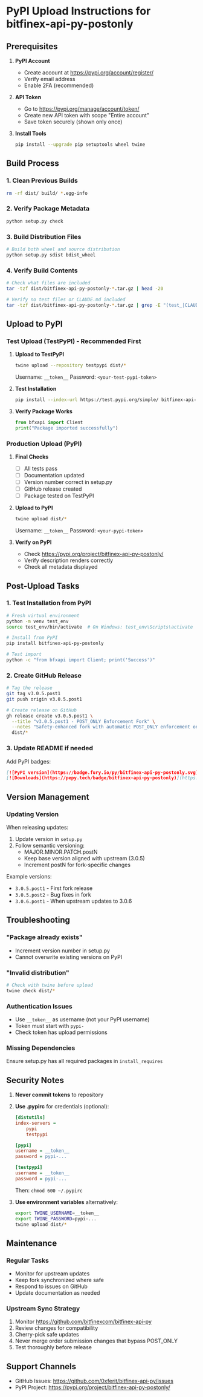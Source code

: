# PyPI Upload Instructions for bitfinex-api-py-postonly

## Prerequisites

1. **PyPI Account**
   - Create account at https://pypi.org/account/register/
   - Verify email address
   - Enable 2FA (recommended)

2. **API Token**
   - Go to https://pypi.org/manage/account/token/
   - Create new API token with scope "Entire account" 
   - Save token securely (shown only once)

3. **Install Tools**
   ```bash
   pip install --upgrade pip setuptools wheel twine
   ```

## Build Process

### 1. Clean Previous Builds
```bash
rm -rf dist/ build/ *.egg-info
```

### 2. Verify Package Metadata
```bash
python setup.py check
```

### 3. Build Distribution Files
```bash
# Build both wheel and source distribution
python setup.py sdist bdist_wheel
```

### 4. Verify Build Contents
```bash
# Check what files are included
tar -tzf dist/bitfinex-api-py-postonly-*.tar.gz | head -20

# Verify no test files or CLAUDE.md included
tar -tzf dist/bitfinex-api-py-postonly-*.tar.gz | grep -E "(test_|CLAUDE\.md)" || echo "✓ No test files found"
```

## Upload to PyPI

### Test Upload (TestPyPI) - Recommended First

1. **Upload to TestPyPI**
   ```bash
   twine upload --repository testpypi dist/*
   ```
   Username: `__token__`
   Password: `<your-test-pypi-token>`

2. **Test Installation**
   ```bash
   pip install --index-url https://test.pypi.org/simple/ bitfinex-api-py-postonly
   ```

3. **Verify Package Works**
   ```python
   from bfxapi import Client
   print("Package imported successfully")
   ```

### Production Upload (PyPI)

1. **Final Checks**
   - [ ] All tests pass
   - [ ] Documentation updated
   - [ ] Version number correct in setup.py
   - [ ] GitHub release created
   - [ ] Package tested on TestPyPI

2. **Upload to PyPI**
   ```bash
   twine upload dist/*
   ```
   Username: `__token__`
   Password: `<your-pypi-token>`

3. **Verify on PyPI**
   - Check https://pypi.org/project/bitfinex-api-py-postonly/
   - Verify description renders correctly
   - Check all metadata displayed

## Post-Upload Tasks

### 1. Test Installation from PyPI
```bash
# Fresh virtual environment
python -m venv test_env
source test_env/bin/activate  # On Windows: test_env\Scripts\activate

# Install from PyPI
pip install bitfinex-api-py-postonly

# Test import
python -c "from bfxapi import Client; print('Success')"
```

### 2. Create GitHub Release
```bash
# Tag the release
git tag v3.0.5.post1
git push origin v3.0.5.post1

# Create release on GitHub
gh release create v3.0.5.post1 \
  --title "v3.0.5.post1 - POST_ONLY Enforcement Fork" \
  --notes "Safety-enhanced fork with automatic POST_ONLY enforcement on all orders" \
  dist/*
```

### 3. Update README if needed
Add PyPI badges:
```markdown
[![PyPI version](https://badge.fury.io/py/bitfinex-api-py-postonly.svg)](https://pypi.org/project/bitfinex-api-py-postonly/)
[![Downloads](https://pepy.tech/badge/bitfinex-api-py-postonly)](https://pepy.tech/project/bitfinex-api-py-postonly)
```

## Version Management

### Updating Version
When releasing updates:

1. Update version in `setup.py`
2. Follow semantic versioning:
   - MAJOR.MINOR.PATCH.postN
   - Keep base version aligned with upstream (3.0.5)
   - Increment postN for fork-specific changes

Example versions:
- `3.0.5.post1` - First fork release
- `3.0.5.post2` - Bug fixes in fork
- `3.0.6.post1` - When upstream updates to 3.0.6

## Troubleshooting

### "Package already exists"
- Increment version number in setup.py
- Cannot overwrite existing versions on PyPI

### "Invalid distribution"
```bash
# Check with twine before upload
twine check dist/*
```

### Authentication Issues
- Use `__token__` as username (not your PyPI username)
- Token must start with `pypi-`
- Check token has upload permissions

### Missing Dependencies
Ensure setup.py has all required packages in `install_requires`

## Security Notes

1. **Never commit tokens** to repository
2. **Use .pypirc** for credentials (optional):
   ```ini
   [distutils]
   index-servers =
       pypi
       testpypi

   [pypi]
   username = __token__
   password = pypi-...

   [testpypi]
   username = __token__
   password = pypi-...
   ```
   Then: `chmod 600 ~/.pypirc`

3. **Use environment variables** alternatively:
   ```bash
   export TWINE_USERNAME=__token__
   export TWINE_PASSWORD=pypi-...
   twine upload dist/*
   ```

## Maintenance

### Regular Tasks
- Monitor for upstream updates
- Keep fork synchronized where safe
- Respond to issues on GitHub
- Update documentation as needed

### Upstream Sync Strategy
1. Monitor https://github.com/bitfinexcom/bitfinex-api-py
2. Review changes for compatibility
3. Cherry-pick safe updates
4. Never merge order submission changes that bypass POST_ONLY
5. Test thoroughly before release

## Support Channels

- GitHub Issues: https://github.com/0xferit/bitfinex-api-py/issues
- PyPI Project: https://pypi.org/project/bitfinex-api-py-postonly/